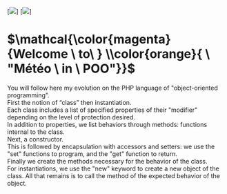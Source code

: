 [![](https://img.shields.io/badge/BOOTSTRAP-blue?style=for-the-badge)]
[![](https://img.shields.io/badge/POO-yellow?style=for-the-badge)]

# $\mathcal{\color{magenta}{Welcome \ to\ } \\color{orange}{ \ "Météo \ in \ POO"}}$<br> 
You will follow here my evolution on the PHP language of "object-oriented programming".<br>
First the notion of “class” then instantiation.<br>
Each class includes a list of specified properties of their "modifier" depending on the level of protection desired.<br>
In addition to properties, we list behaviors through methods: functions internal to the class.<br>
Next, a constructor.<br>
This is followed by encapsulation with accessors and setters: we use the "set" functions to program, and the "get" function to return.<br>
Finally we create the methods necessary for the behavior of the class.<br>
For instantiations, we use the "new" keyword to create a new object of the class. All that remains is to call the method of the expected behavior of the object.<br>


